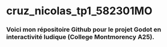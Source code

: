# cruz_nicolas_tp1_582301MO

### Voici mon répositoire Github pour le projet Godot en interactivité ludique (College Montmorency A25). 




